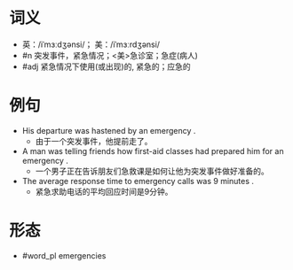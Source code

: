 # 词义
- 英：/iˈmɜːdʒənsi/； 美：/iˈmɜːrdʒənsi/
- #n 突发事件，紧急情况；<美>急诊室；急症(病人)
- #adj 紧急情况下使用(或出现)的, 紧急的；应急的
# 例句
- His departure was hastened by an emergency .
	- 由于一个突发事件，他提前走了。
- A man was telling friends how first-aid classes had prepared him for an emergency .
	- 一个男子正在告诉朋友们急救课是如何让他为突发事件做好准备的。
- The average response time to emergency calls was 9 minutes .
	- 紧急求助电话的平均回应时间是9分钟。
# 形态
- #word_pl emergencies
